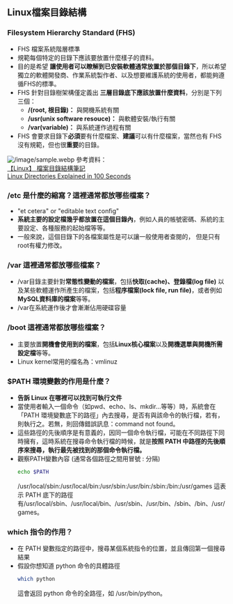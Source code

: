 Linux檔案目錄結構
---
### Filesystem Hierarchy Standard (FHS)
- FHS 檔案系統階層標準
- 規範每個特定的目錄下應該要放置什麼樣子的資料。
- 目的是希望 **讓使用者可以瞭解到已安裝軟體通常放置於那個目錄下**，所以希望獨立的軟體開發商、作業系統製作者、以及想要維護系統的使用者，都能夠遵循FHS的標準。
- FHS 針對目錄樹架構僅定義出 **三層目錄底下應該放置什麼資料**，分別是下列三個：
  - **/(root, 根目錄)：** 與開機系統有關
  - **/usr(unix software resouce)：** 與軟體安裝/執行有關
  - **/var(variable)：** 與系統運作過程有關
- FHS 會要求目錄下**必須**要有什麼檔案、**建議**可以有什麼檔案，當然也有 FHS 沒有規範，但也很**重要**的目錄。
  
![/image/sample.webp ](https://i.ytimg.com/vi/42iQKuQodW4/maxresdefault.jpg)
參考資料：</br>
[【Linux】 檔案目錄結構筆記](https://watson050308.medium.com/linux-%E6%AA%94%E6%A1%88%E7%9B%AE%E9%8C%84%E7%B5%90%E6%A7%8B-5f9f6e7efeca)</br>
[Linux Directories Explained in 100 Seconds](https://www.youtube.com/watch?v=42iQKuQodW4)

### /etc 是什麼的縮寫？這裡通常都放哪些檔案？
- "et cetera" or "editable text config"
- **系統主要的設定檔幾乎都放置在這個目錄內**，例如人員的帳號密碼、系統的主要設定、各種服務的起始檔等等。
- 一般來說，這個目錄下的各檔案屬性是可以讓一般使用者查閱的， 但是只有root有權力修改。

### /var 這裡通常都放哪些檔案？
- /var目錄主要針對**常態性變動的檔案**，包括**快取(cache)、登錄檔(log file)** 以及某些軟體運作所產生的檔案，包括**程序檔案(lock file, run file)**，或者例如**MySQL資料庫的檔案**等等。
- /var在系統運作後才會漸漸佔用硬碟容量

### /boot 這裡通常都放哪些檔案？
- 主要放置**開機會使用到的檔案**，包括**Linux核心檔案**以及**開機選單與開機所需設定檔**等等。
- Linux kernel常用的檔名為：vmlinuz

### $PATH 環境變數的作用是什麼？
- **告訴 Linux 在哪裡可以找到可執行文件**
- 當使用者輸入一個命令（如pwd、echo、ls、mkdir…等等）時，系統會在「PATH 環境變數底下的路徑」內去搜尋，是否有與該命令的執行檔，若有，則執行之。若無，則回傳錯誤訊息：command not found。
- 這些路徑的先後順序是有意義的，因同一個命令執行檔，可能在不同路徑下同時擁有，這時系統在搜尋命令執行檔的時候，就是**按照 PATH 中路徑的先後順序來搜尋，執行最先被找到的那個命令執行檔。**
- 觀察PATH變數內容 (通常各個路徑之間用冒號 : 分隔)
  ``` bash
  echo $PATH
  ```
  /usr/local/sbin:/usr/local/bin:/usr/sbin:/usr/bin:/sbin:/bin:/usr/games
  這表示 PATH 底下的路徑有/usr/local/sbin、/usr/local/bin、/usr/sbin、/usr/bin、/sbin、/bin、/usr/games。
  
### which 指令的作用？
- 在 PATH 變數指定的路徑中，搜尋某個系統指令的位置，並且傳回第一個搜尋結果
- 假設你想知道 python 命令的具體路徑
  ``` bash
  which python
  ```
  這會返回 python 命令的全路徑，如 /usr/bin/python。
  
